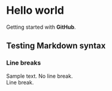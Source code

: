 # Hello world
Getting started with **GitHub**.  
## Testing Markdown syntax  
### Line breaks  
Sample text.
No line break.  
Line break.
